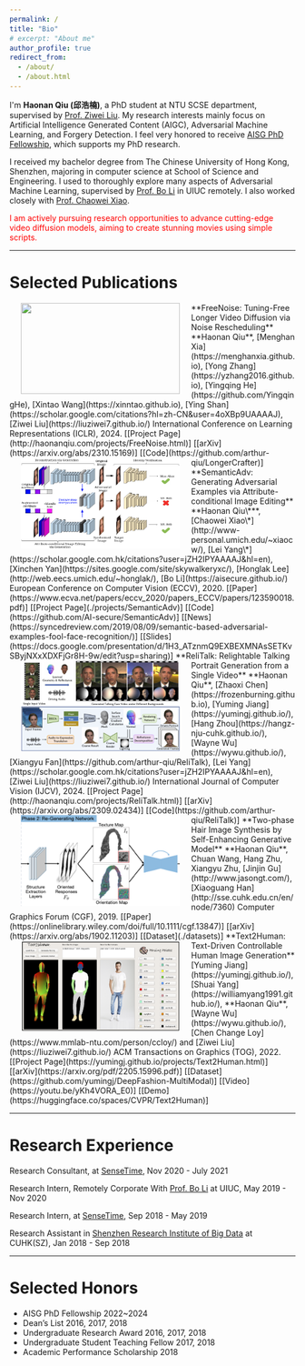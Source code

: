 ```yaml
---
permalink: /
title: "Bio"
# excerpt: "About me"
author_profile: true
redirect_from: 
  - /about/
  - /about.html
---
```


I'm **Haonan Qiu (邱浩楠)**, a PhD student at NTU SCSE department, supervised by [Prof. Ziwei Liu](https://liuziwei7.github.io/). My research interests mainly focus on Artificial Intelligence Generated Content (AIGC), Adversarial Machine Learning, and Forgery Detection. I feel very honored to receive [AISG PhD Fellowship](https://aisingapore.org/research/phd-fellowship-programme/), which supports my PhD research. 

I received my bachelor degree from The Chinese University of Hong Kong, Shenzhen, majoring in computer science at School of Science and Engineering. I used to thoroughly explore many aspects of Adversarial Machine Learning, supervised by [Prof. Bo Li](https://aisecure.github.io/) in UIUC remotely. I also worked closely with [Prof. Chaowei Xiao](http://www-personal.umich.edu/~xiaocw/). 

<font color='red'> I am actively pursuing research opportunities to advance cutting-edge video diffusion models, aiming to create stunning movies using simple scripts. </font>

<!-- To junior PhD/master/undergraduate students at CUHKSZ or NTU: if you would like to chat about life, career plans, or research ideas related to AIGC, feel free to email me to schedule a meeting. I will dedicate 30 mins every week for such meetings.  -->

<!-- --- -->

<!-- # Working Papers  -->

<!-- <br/><br/> -->

---

# Selected Publications

<img src='./files/freenoise.gif' style='float:left;width:280px;height:160px;margin-left:20px;margin-right:20px'/>
**FreeNoise: Tuning-Free Longer Video Diffusion via Noise Rescheduling**    
**Haonan Qiu**, [Menghan Xia](https://menghanxia.github.io), [Yong Zhang](https://yzhang2016.github.io), [Yingqing He](https://github.com/YingqingHe), [Xintao Wang](https://xinntao.github.io), [Ying Shan](https://scholar.google.com/citations?hl=zh-CN&user=4oXBp9UAAAAJ), [Ziwei Liu](https://liuziwei7.github.io/)    
International Conference on Learning Representations (ICLR), 2024.
[[Project Page](http://haonanqiu.com/projects/FreeNoise.html)] [[arXiv](https://arxiv.org/abs/2310.15169)] [[Code](https://github.com/arthur-qiu/LongerCrafter)]

<img src='./files/semanticadv.png' style='float:left;width:280px;height:160px;margin-left:20px;margin-right:20px'/>
**SemanticAdv: Generating Adversarial Examples via Attribute-conditional Image Editing**     
**Haonan Qiu\***, [Chaowei Xiao\*](http://www-personal.umich.edu/~xiaocw/), [Lei Yang\*](https://scholar.google.com.hk/citations?user=jZH2IPYAAAAJ&hl=en), [Xinchen Yan](https://sites.google.com/site/skywalkeryxc/), [Honglak Lee](http://web.eecs.umich.edu/~honglak/), [Bo Li](https://aisecure.github.io/)  
European Conference on Computer Vision (ECCV), 2020.
[[Paper](https://www.ecva.net/papers/eccv_2020/papers_ECCV/papers/123590018.pdf)] [[Project Page](./projects/SemanticAdv)] [[Code](https://github.com/AI-secure/SemanticAdv)] [[News](https://syncedreview.com/2019/08/09/semantic-based-adversarial-examples-fool-face-recognition/)] [[Slides](https://docs.google.com/presentation/d/1H3_ATznmQ9EXBEXMNAsSETKvSByjNXxXDXFjGr8H-9w/edit?usp=sharing)] 

<img src='./files/relitalk.png' style='float:left;width:280px;height:160px;margin-left:20px;margin-right:20px'/>
**ReliTalk: Relightable Talking Portrait Generation from a Single Video**     
**Haonan Qiu**, [Zhaoxi Chen](https://frozenburning.github.io), [Yuming Jiang](https://yumingj.github.io/), [Hang Zhou](https://hangz-nju-cuhk.github.io/), [Wayne Wu](https://wywu.github.io/), [Xiangyu Fan](https://github.com/arthur-qiu/ReliTalk), [Lei Yang](https://scholar.google.com.hk/citations?user=jZH2IPYAAAAJ&hl=en), [Ziwei Liu](https://liuziwei7.github.io/)    
International Journal of Computer Vision (IJCV), 2024.
[[Project Page](http://haonanqiu.com/projects/ReliTalk.html)] [[arXiv](https://arxiv.org/abs/2309.02434)] [[Code](https://github.com/arthur-qiu/ReliTalk)]

<img src='./files/hairgan.png' style='float:left;width:280px;height:160px;margin-left:20px;margin-right:20px'/>
**Two-phase Hair Image Synthesis by Self-Enhancing Generative Model**   
**Haonan Qiu**, Chuan Wang, Hang Zhu, Xiangyu Zhu, [Jinjin Gu](http://www.jasongt.com/), [Xiaoguang Han](http://sse.cuhk.edu.cn/en/node/7360)   
Computer Graphics Forum (CGF), 2019.
[[Paper](https://onlinelibrary.wiley.com/doi/full/10.1111/cgf.13847)] [[arXiv](https://arxiv.org/abs/1902.11203)] [[Dataset](./datasets)]

<img src='./files/text2human.png' style='float:left;width:280px;height:160px;margin-left:20px;margin-right:20px'/>
**Text2Human: Text-Driven Controllable Human Image Generation**   
[Yuming Jiang](https://yumingj.github.io/), [Shuai Yang](https://williamyang1991.github.io/), **Haonan Qiu**, [Wayne Wu](https://wywu.github.io/), [Chen Change Loy](https://www.mmlab-ntu.com/person/ccloy/) and [Ziwei Liu](https://liuziwei7.github.io/)   
ACM Transactions on Graphics (TOG), 2022.
[[Project Page](https://yumingj.github.io/projects/Text2Human.html)] [[arXiv](https://arxiv.org/pdf/2205.15996.pdf)] [[Dataset](https://github.com/yumingj/DeepFashion-MultiModal)] [[Video](https://youtu.be/yKh4VORA_E0)] [[Demo](https://huggingface.co/spaces/CVPR/Text2Human)]

<!-- <img src='./files/edgerob.png' style='float:left;width:280px;height:160px;margin-left:20px;margin-right:20px'/>
**Can Shape Structure Features Improve Model Robustness under Diverse Adversarial Settings?**   
[Mingjie Sun\*](https://eric-mingjie.github.io/), [Zichao Li\*](https://zichaoli.github.io/), [Chaowei Xiao\*](http://www-personal.umich.edu/~xiaocw/), **Haonan Qiu**, [Bhavya Kailkhura](https://scholar.google.com/citations?user=SQpJmOgAAAAJ&hl=en), [Mingyan Liu](https://liu.engin.umich.edu/), [Bo Li](https://aisecure.github.io/)   
International Conference on Computer Vision (ICCV), 2021.
[[Paper](https://openaccess.thecvf.com/content/ICCV2021/papers/Sun_Can_Shape_Structure_Features_Improve_Model_Robustness_Under_Diverse_Adversarial_ICCV_2021_paper.pdf)] -->

---

# Research Experience

Research Consultant, at [SenseTime](https://www.sensetime.com/),  Nov 2020 - July 2021

Research Intern, Remotely Corporate With [Prof. Bo Li](https://aisecure.github.io/) at UIUC,  May 2019 - Nov 2020

Research Intern, at [SenseTime](https://www.sensetime.com/),  Sep 2018 - May 2019 

Research Assistant in [Shenzhen Research Institute of Big Data](http://www.sribd.cn/index.php/en/) at CUHK(SZ),  Jan 2018 - Sep 2018

---

# Selected Honors

* AISG PhD Fellowship 2022~2024
* Dean’s List  2016, 2017, 2018
* Undergraduate Research Award  2016, 2017, 2018
* Undergraduate Student Teaching Fellow  2017, 2018
* Academic Performance Scholarship  2018

<!--
---
# CV
<iframe id='cv' src="https://docs.google.com/gview?url=http://arthur-qiu.github.io/files/cv_haonan.pdf&embedded=true" style="width:800px; height:1200px;" frameborder="0"></iframe>
-->
